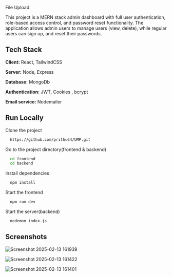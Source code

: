 File Upload

This project is a MERN stack admin dashboard with full user authentication, role-based access control, and password reset functionality. The application allows admin users to manage users (view, delete), while regular users can sign up, and reset their passwords.

## Tech Stack

**Client:** React, TailwindCSS

**Server:** Node, Express

**Database:** MongoDb

**Authentication:** JWT, Cookies , bcrypt

**Email service:** Nodemailer

## Run Locally

Clone the project

```bash
  https://github.com/prithu64/UMP.git
```

Go to the project directory(frontend & backend)

```bash
  cd frontend
  cd backend
```

Install dependencies

```bash
  npm install
```

Start the frontend

```bash
  npm run dev
```

Start the server(backend)

```bash
  nodemon index.js
```

## Screenshots

![Screenshot 2025-02-13 161939](https://github.com/user-attachments/assets/914e47eb-63e4-45a3-a18c-98066c246120)

![Screenshot 2025-02-13 161422](https://github.com/user-attachments/assets/ce8dbc17-527e-4d1b-b2ac-0dfe81aeada4)

![Screenshot 2025-02-13 161401](https://github.com/user-attachments/assets/63da438f-a104-4a9b-9c0e-8a136f973ab4)
